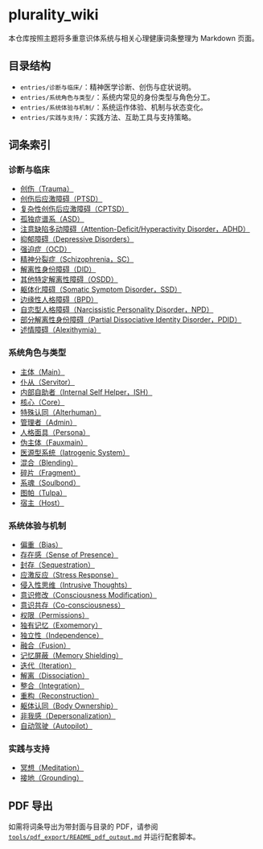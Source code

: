 # plurality_wiki

本仓库按照主题将多重意识体系统与相关心理健康词条整理为 Markdown 页面。

## 目录结构

- `entries/诊断与临床/`：精神医学诊断、创伤与症状说明。
- `entries/系统角色与类型/`：系统内常见的身份类型与角色分工。
- `entries/系统体验与机制/`：系统运作体验、机制与状态变化。
- `entries/实践与支持/`：实践方法、互助工具与支持策略。

## 词条索引

### 诊断与临床

- [创伤（Trauma）](entries/诊断与临床/创伤.md)
- [创伤后应激障碍（PTSD）](entries/诊断与临床/创伤后应激障碍.md)
- [复杂性创伤后应激障碍（CPTSD）](entries/诊断与临床/复杂性创伤后应激障碍.md)
- [孤独症谱系（ASD）](entries/诊断与临床/孤独症谱系.md)
- [注意缺陷多动障碍（Attention-Deficit/Hyperactivity Disorder，ADHD）](entries/诊断与临床/注意缺陷多动障碍.md)
- [抑郁障碍（Depressive Disorders）](entries/诊断与临床/抑郁障碍.md)
- [强迫症（OCD）](entries/诊断与临床/强迫症.md)
- [精神分裂症（Schizophrenia，SC）](entries/诊断与临床/精神分裂症.md)
- [解离性身份障碍（DID）](entries/诊断与临床/解离性身份障碍.md)
- [其他特定解离性障碍（OSDD）](entries/诊断与临床/其他特定解离性障碍.md)
- [躯体化障碍（Somatic Symptom Disorder，SSD）](entries/诊断与临床/躯体化障碍.md)
- [边缘性人格障碍（BPD）](entries/诊断与临床/边缘性人格障碍.md)
- [自恋型人格障碍（Narcissistic Personality Disorder，NPD）](entries/诊断与临床/自恋型人格障碍.md)
- [部分解离性身份障碍（Partial Dissociative Identity Disorder，PDID）](entries/诊断与临床/部分解离性身份障碍.md)
- [述情障碍（Alexithymia）](entries/诊断与临床/述情障碍.md)

### 系统角色与类型

- [主体（Main）](entries/系统角色与类型/主体.md)
- [仆从（Servitor）](entries/系统角色与类型/仆从.md)
- [内部自助者（Internal Self Helper，ISH）](entries/系统角色与类型/内部自助者.md)
- [核心（Core）](entries/系统角色与类型/核心.md)
- [特殊认同（Alterhuman）](entries/系统角色与类型/特殊认同.md)
- [管理者（Admin）](entries/系统角色与类型/管理者.md)
- [人格面具（Persona）](entries/系统角色与类型/人格面具.md)
- [伪主体（Fauxmain）](entries/系统角色与类型/伪主体.md)
- [医源型系统（Iatrogenic System）](entries/系统角色与类型/医源型系统.md)
- [混合（Blending）](entries/系统角色与类型/混合.md)
- [碎片（Fragment）](entries/系统角色与类型/碎片.md)
- [系魂（Soulbond）](entries/系统角色与类型/系魂.md)
- [图帕（Tulpa）](entries/系统角色与类型/tulpa.md)
- [宿主（Host）](entries/系统角色与类型/宿主.md)


### 系统体验与机制

- [偏重（Bias）](entries/系统体验与机制/偏重.md)
- [存在感（Sense of Presence）](entries/系统体验与机制/存在感.md)
- [封存（Sequestration）](entries/系统体验与机制/封存.md)
- [应激反应（Stress Response）](entries/系统体验与机制/应激反应.md)
- [侵入性思维（Intrusive Thoughts）](entries/系统体验与机制/侵入性思维.md)
- [意识修改（Consciousness Modification）](entries/系统体验与机制/意识修改.md)
- [意识共存（Co-consciousness）](entries/系统体验与机制/意识共存.md)
- [权限（Permissions）](entries/系统体验与机制/权限.md)
- [独有记忆（Exomemory）](entries/系统体验与机制/独有记忆.md)
- [独立性（Independence）](entries/系统体验与机制/独立性.md)
- [融合（Fusion）](entries/系统体验与机制/融合.md)
- [记忆屏蔽（Memory Shielding）](entries/系统体验与机制/记忆屏蔽.md)
- [迭代（Iteration）](entries/系统体验与机制/迭代.md)
- [解离（Dissociation）](entries/系统体验与机制/解离.md)
- [整合（Integration）](entries/系统体验与机制/整合.md)
- [重构（Reconstruction）](entries/系统体验与机制/重构.md)
- [躯体认同（Body Ownership）](entries/系统体验与机制/躯体认同.md)
- [非我感（Depersonalization）](entries/系统体验与机制/非我感.md)
- [自动驾驶（Autopilot）](entries/系统体验与机制/自动驾驶.md)


### 实践与支持

- [冥想（Meditation）](entries/实践与支持/冥想.md)
- [接地（Grounding）](entries/实践与支持/接地.md)

## PDF 导出

如需将词条导出为带封面与目录的 PDF，请参阅 [`tools/pdf_export/README_pdf_output.md`](tools/pdf_export/README_pdf_output.md) 并运行配套脚本。

